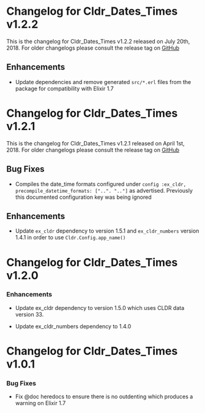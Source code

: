 # Changelog for Cldr_Dates_Times v1.2.2

This is the changelog for Cldr_Dates_Times v1.2.2 released on July 20th, 2018.  For older changelogs please consult the release tag on [GitHub](https://github.com/kipcole9/cldr_dates_times/tags)

## Enhancements

* Update dependencies and remove generated `src/*.erl` files from the package for compatibility with Elixir 1.7

# Changelog for Cldr_Dates_Times v1.2.1

This is the changelog for Cldr_Dates_Times v1.2.1 released on April 1st, 2018.  For older changelogs please consult the release tag on [GitHub](https://github.com/kipcole9/cldr_dates_times/tags)

## Bug Fixes

* Compiles the date_time formats configured under `config :ex_cldr, precompile_datetime_formats: ["..". ".."]` as advertised.  Previously this documented configuration key was being ignored

## Enhancements

* Update `ex_cldr` dependency to version 1.5.1 and `ex_cldr_numbers` version 1.4.1 in order to use `Cldr.Config.app_name()`

# Changelog for Cldr_Dates_Times v1.2.0

### Enhancements

* Update ex_cldr dependency to version 1.5.0 which uses CLDR data version 33.

* Update ex_cldr_numbers dependency to 1.4.0

# Changelog for Cldr_Dates_Times v1.0.1

### Bug Fixes

* Fix @doc heredocs to ensure there is no outdenting which produces a warning on Elixir 1.7
